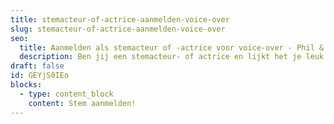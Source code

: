 ```yaml
---
title: stemacteur-of-actrice-aanmelden-voice-over
slug: stemacteur-of-actrice-aanmelden-voice-over
seo:
  title: Aanmelden als stemacteur of -actrice voor voice-over - Phil & Flo
  description: Ben jij een stemacteur- of actrice en lijkt het je leuk om in ons stemmenbestand te komen? Graag maken wij kennis met jouw voice-overstem, meld je snel aan!
draft: false
id: GEYjS0IEo
blocks:
  - type: content_block
    content: Stem aanmelden!
---
```

